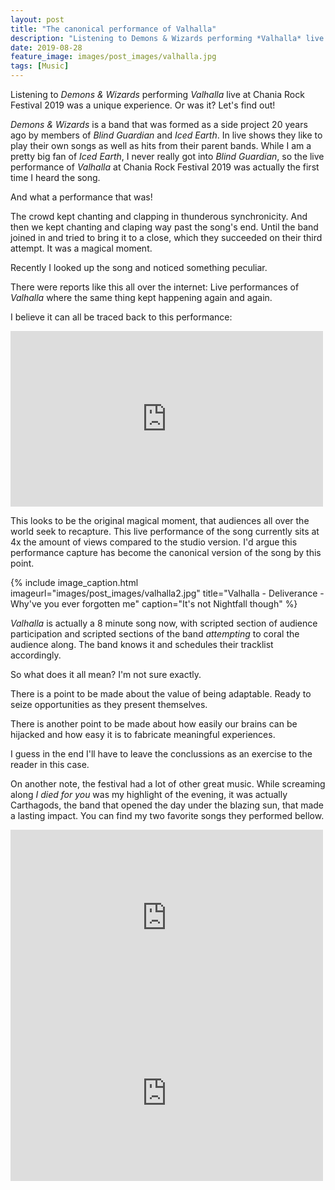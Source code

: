 ```yaml
---
layout: post
title: "The canonical performance of Valhalla"
description: "Listening to Demons & Wizards performing *Valhalla* live at Chania Rock Festival 2019 was a unique experience. Or was it?. Let's find out"
date: 2019-08-28
feature_image: images/post_images/valhalla.jpg
tags: [Music]
---
```


Listening to *Demons & Wizards* performing *Valhalla* live at Chania Rock Festival 2019 was a unique experience. Or was it? Let's find out!

<!--more-->

*Demons & Wizards* is a band that was formed as a side project 20 years ago by members of *Blind Guardian* and *Iced Earth*. In live shows they like to play their own songs as well as hits from their parent bands. While I am a pretty big fan of *Iced Earth*, I never really got into *Blind Guardian*, so the live performance of *Valhalla* at Chania Rock Festival 2019 was actually the first time I heard the song. 

And what a performance that was!

The crowd kept chanting and clapping in thunderous synchronicity. And then we kept chanting and claping way past the song's end. Until the band joined in and tried to bring it to a close, which they succeeded on their third attempt. It was a magical moment. 

Recently I looked up the song and noticed something peculiar.

There were reports like this all over the internet: Live performances of *Valhalla* where the same thing kept happening again and again. 

I believe it can all be traced back to this performance: 

<iframe src="https://www.youtube.com/embed/CZ_VFJn2kJM" width="500" height="281" frameborder="0" webkitallowfullscreen mozallowfullscreen allowfullscreen></iframe>

This looks to be the original magical moment, that audiences all over the world seek to recapture. This live performance of the song currently sits at 4x the amount of views compared to the studio version. I'd argue this performance capture has become the canonical version of the song by this point. 

{% include image_caption.html imageurl="images/post_images/valhalla2.jpg" title="Valhalla - Deliverance - Why've you ever forgotten me" caption="It's not Nightfall though" %}

*Valhalla* is actually a 8 minute song now, with scripted section of audience participation and scripted sections of the band *attempting* to coral the audience along. The band knows it and schedules their tracklist accordingly. 

So what does it all mean? I'm not sure exactly. 

There is a point to be made about the value of being adaptable. Ready to seize opportunities as they present themselves.

There is another point to be made about how easily our brains can be hijacked and how easy it is to fabricate meaningful experiences.

I guess in the end I'll have to leave the conclussions as an exercise to the reader in this case.

On another note, the festival had a lot of other great music. While screaming along *I died for you* was my highlight of the evening, it was actually Carthagods, the band that opened the day under the blazing sun, that made a lasting impact. You can find my two favorite songs they performed bellow.

<iframe src="https://www.youtube.com/embed/y8zZXMLBin4" width="500" height="281" frameborder="0" webkitallowfullscreen mozallowfullscreen allowfullscreen></iframe>
<iframe src="https://www.youtube.com/embed/CWidhkbDp24" width="500" height="281" frameborder="0" webkitallowfullscreen mozallowfullscreen allowfullscreen></iframe>